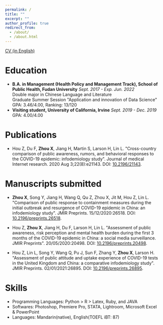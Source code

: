 ```yaml
---
permalink: /
title: ""
excerpt: ""
author_profile: true
redirect_from: 
  - /about/
  - /about.html
---
```


[CV (in English)](chrome-extension://cdonnmffkdaoajfknoeeecmchibpmkmg/assets/pdf/web/viewer.html?file=https%3A%2F%2Fraw.githubusercontent.com%2Fxinyuuzhou%2Fxinyuuzhou.github.io%2Fmaster%2F_data%2Fxz_biosketch20200108.pdf)

# Education
* **B.A. in Management (Health Policy and Management Track), School of Public Health, Fudan University** *Sept. 2017 - Exp. Jun. 2022* <br>
  Double major in Chinese Language and Literature <br>
  Graduate Summer Session "Application and innovation of Data Science" <br>
  GPA: 3.46/4.00, Ranking: 13/120
* **Visiting student, University of California, Irvine** *Sept. 2019 - Dec. 2019 <br>*
  GPA: 4.00/4.00

# Publications
* Hou Z, Du F, **Zhou X**, Jiang H, Martin S, Larson H, Lin L. "Cross-country comparison of public awareness, rumors, and behavioral responses to the COVID-19 epidemic: infodemiology study". Journal of medical Internet research. 2020 Aug 3;22(8):e21143. DOI: [10.2196/21143](https://jmir.org/2020/8/e21143/).<br>

# Manuscripts submitted
* **Zhou X**, Song Y, Jiang H, Wang Q, Qu Z, Zhou X, Jit M, Hou Z, Lin L. "Comparison of public response to containment measures during the initial outbreak and resurgence of COVID-19 epidemic in China: an infodemiology study". JMIR Preprints. 15/12/2020:26518. DOI: [10.2196/preprints.26518](https://preprints.jmir.org/preprint/26518).<br>

* Hou Z, **Zhou X**, Jiang H, Du F, Larson H, Lin L. "Assessment of public awareness, risk perception and mental health burden during the first 3 months of the COVID-19 epidemic in China: a social media surveillance. JMIR Preprints". 20/05/2020:20498. DOI: [10.2196/preprints.20498](https://preprints.jmir.org/preprint/20498).<br>

* Hou Z, Lin L, Song Y, Wang Q, Pu J, Sun F, Zhang Y, **Zhou X**, Larson H. "Assessment of public attitude and uptake experience of COVID-19 tests in the United Kingdom and China: a comparative infodemiology study". JMIR Preprints. 02/01/2021:26895. DOI: [10.2196/preprints.26895](https://preprints.jmir.org/preprint/26895).<br>

# Skills
* Programming Languages: Python > R > Latex, Ruby, and JAVA <br>
* Softwares: Photoshop, Premiere Pro, STATA, Lightroom, Microsoft Excel & PowerPoint <br>
* Languages: Mandarin(native), English(TOEFL iBT: 87)
